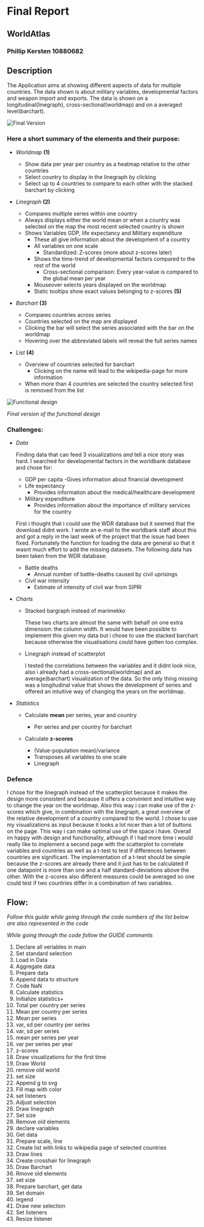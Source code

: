 # Final Report
## WorldAtlas
### Phillip Kersten 10880682


## Description

The Application aims at showing different aspects of data for multiple countries.
The data shown is about military variables, developmental factors and weapon import
and exports. The data is shown on a longitudinal(linegraph), cross-sectional(worldmap)
and on a averaged level(barchart).

![Final Version](/doc/screenshotFinal.PNG)


### Here a short summary of the elements and their purpose:

- *Worldmap* **(1)**
  - Show data per year per country as a heatmap relative to the other countries
  - Select country to display in the linegraph by clicking
  - Select up to 4 countries to compare to each other with the stacked barchart by clicking


- *Linegraph* **(2)**
  - Compares multiple series within one country
  - Always displays either the world mean or when a country was selected on the map the most recent selected country is shown
  - Shows Variables GDP, life expectancy and Military expenditure
    - These all give information about the development of a country
    - All variables on one scale
      - Standardized: Z-scores (more about z-scores later)
    - Shows the time-trend of developmental factors compared to the rest of the world
      - Cross-sectional comparison: Every year-value is compared to the global mean per year
    - Mouseover selects years displayed on the worldmap
    - Static tooltips show exact values belonging to z-scores **(5)**


- *Barchart* **(3)**
  - Compares countries across series
  - Countries selected on the map are displayed
  - Clicking the bar will select the series associated with the bar on the worldmap
  - Hovering over the abbreviated labels will reveal the full series names


- *List* **(4)**
  - Overview of countries selected for barchart
    - Clicking on the name will lead to the wikipedia-page for more information
  - When more than 4 countries are selected the country selected first is removed from the list

![Functional design](/doc/finalDesign.PNG)

*Final version of the functional design*


### Challenges:

- *Data*

  Finding data that can feed 3 visualizations *and* tell a nice story was hard. I searched for developmental factors in the worldbank database and chose for:

  - GDP per capita
    -Gives information about financial development
  - Life expectancy
    - Provides information about the medical/healthcare development
  - Military expenditure
    - Provides information about the importance of military services for the country

  First i thought that i could use the WDR database but it seemed that the download didnt work. I wrote an e-mail to the worldbank staff about this and got a reply in the last week of the project that the issue had been fixed. Fortunately the function for loading the data are general so that it wasnt much effort to add the missing datasets. The following data has been taken from the WDR database:

  - Battle deaths
    - Annual number of battle-deaths caused by civil uprisings
  - Civil war intensity
    - Estimate of intensity of civil war from SIPRI

- *Charts*
  - Stacked bargraph instead of marimekko

      These two charts are almost the same with behalf on one extra dimension: the column width. It would have been possible to implement this given my data but i chose to use the stacked barchart because otherwise the visualisations could have gotten too complex.

  - Linegraph instead of scatterplot

      I tested the correlations between the variables and it didnt look nice, also i already had a cross-sectional(worldmap) and an average(barchart) visualization of the data. So the only thing missing was a longitudinal value that shows the development of series and offered an intuitive way of changing the years on the worldmap.


- *Statistics*
  - Calculate **mean** per series, year and country
    - Per series and per country for barchart

  - Calculate **z-scores**
    - (Value-population mean)/variance
    - Transposes all variables to one scale
    - Linegraph


### Defence
I chose for the linegraph instead of the scatterplot because it makes the design more consistent and because it offers a convinient and intuitive way to change the year on the worldmap. Also this way i can make use of the z-scores which give, in combination with the linegraph, a great overview of the relative development of a country compared to the world. I chose to use my visualizations as input because it looks a lot nicer than a lot of buttons on the page. This way i can make optimal use of the space i have. Overall im happy with design and functionality, although if i had more time i would really like to implement a second page with the scatterplot to correlate variables and countries as well as a t-test to test if differences between countries are significant. The implementation of a t-test should be simple because the z-scores are already there and it just has to be calculated if one datapoint is more than one and a half standard-deviations above the other. With the z-scores also different measures could be averaged so one could test if two countries differ in a combination of two variables.

## Flow:

*Follow this guide while going through the code numbers of the list below are also represented in the code*

*While going through the code follow the GUIDE comments*

1. Declare all veriables in main
2. Set standard selection
3. Load in Data
4. Aggregate data
  1. Prepare data
  2. Append data to structure
  3. Code NaN
5. Calculate statistics
  1. Initialize statistics+
  2. Total per country per series
  3. Mean per country per series
  4. Mean per series
  5. var, sd per country per series
  6. var, sd per series
  7. mean per series per year
  8. var per series per year
  9. z-scores
6. Draw visualizations for the first time
7. Draw World
  1. remove old world
  2. set size
  3. Append g to svg
  4. Fill map with color
  5. set listeners
  6. Adjust selection
8. Draw linegraph
  1. Set size
  2. Remove old elements
  3. declare variables
  4. Get data
  5. Prepare scale, line
  6. Create list with links to wikipedia page of selected countries
  7. Draw lines
  8. Create crosshair for linegraph
9. Draw Barchart
  1. Rmove old elements
  2. set size
  3. Prepare barchart, get data
  4. Set domain
  5. legend
  6. Draw new selection
10. Set listeners
11. Resize listener
